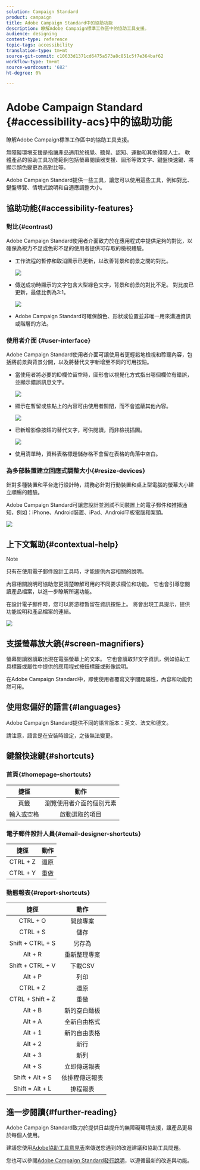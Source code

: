 ```yaml
---
solution: Campaign Standard
product: campaign
title: Adobe Campaign Standard中的協助功能
description: 瞭解Adobe Campaign標準工作區中的協助工具支援。
audience: designing
content-type: reference
topic-tags: accessibility
translation-type: tm+mt
source-git-commit: c10633d1371cd6475a573a8c851c5f7e364baf62
workflow-type: tm+mt
source-wordcount: '682'
ht-degree: 0%

---
```



# Adobe Campaign Standard {#accessibility-acs}中的協助功能

瞭解Adobe Campaign標準工作區中的協助工具支援。

無障礙環境支援是指讓產品適用於視覺、聽覺、認知、運動和其他殘障人士。 軟體產品的協助工具功能範例包括螢幕閱讀器支援、圖形等效文字、鍵盤快速鍵、將顯示顏色變更為高對比等。

Adobe Campaign Standard提供一些工具，讓您可以使用這些工具，例如對比、鍵盤導覽、情境式說明和自適應調整大小。

## 協助功能{#accessibility-features}

### 對比{#contrast}

Adobe Campaign Standard使用者介面致力於在應用程式中提供足夠的對比，以確保為視力不足或色彩不足的使用者提供可存取的檢視體驗。

* 工作流程的暫停和取消圖示已更新，以改善背景和前景之間的對比。

   ![](assets/accessibility_1.png)

* 傳送成功時顯示的文字包含大型綠色文字，背景和前景的對比不足。 對比度已更新，最低比例為3:1。

   ![](assets/accessibility_2.png)

* Adobe Campaign Standard可確保顏色、形狀或位置並非唯一用來溝通資訊或階層的方法。

### 使用者介面 {#user-interface}

Adobe Campaign Standard使用者介面可讓使用者更輕鬆地檢視和聆聽內容，包括將前景與背景分開，以及將替代文字新增至不同的可用按鈕。

* 當使用者將必要的ID欄位留空時，圖形會以視覺化方式指出哪個欄位有錯誤，並顯示錯誤訊息文字。

   ![](assets/accessibility_3.png)

* 顯示在暫留或焦點上的內容可由使用者關閉，而不會遮蔽其他內容。

   ![](assets/accessibility_4.png)

* 已新增影像按鈕的替代文字，可供閱讀，而非檢視插圖。

   ![](assets/accessibility_5.png)

* 使用清單時，資料表格標題儲存格不會留在表格的角落中空白。

### 為多部裝置建立回應式調整大小{#resize-devices}

針對多種裝置和平台進行設計時，請務必針對行動裝置和桌上型電腦的螢幕大小建立順暢的體驗。

Adobe Campaign Standard可讓您設計並測試不同裝置上的電子郵件和推播通知，例如：iPhone、Android裝置、iPad、Android平板電腦和案頭。

![](assets/accessibility_6.png)

## 上下文幫助{#contextual-help}

>[!NOTE]
>
> 只有在使用電子郵件設計工具時，才能提供內容相關的說明。

內容相關說明可協助您更清楚瞭解可用的不同要求欄位和功能。 它也會引導您閱讀產品檔案，以進一步瞭解所選功能。

在設計電子郵件時，您可以將游標暫留在資訊按鈕上。 將會出現工具提示，提供功能說明和產品檔案的連結。

![](assets/accessibility_7.png)

## 支援螢幕放大鏡{#screen-magnifiers}

螢幕閱讀器讀取出現在電腦螢幕上的文本。 它也會讀取非文字資訊，例如協助工具標籤或屬性中提供的應用程式按鈕標籤或影像說明。

在Adobe Campaign Standard中，即使使用者覆寫文字間距屬性，內容和功能仍然可用。

## 使用您偏好的語言{#languages}

Adobe Campaign Standard提供不同的語言版本：英文、法文和德文。

請注意，語言是在安裝時設定，之後無法變更。

## 鍵盤快速鍵{#shortcuts}

### 首頁{#homepage-shortcuts}

| 捷徑 | 動作 |
|:-:|:-:|
| 頁籤 | 瀏覽使用者介面的個別元素 |
| 輸入或空格 | 啟動選取的項目 |

### 電子郵件設計人員{#email-designer-shortcuts}

| 捷徑 | 動作 |
|:-:|:-:|
| CTRL + Z | 還原 |
| CTRL + Y | 重做 |

### 動態報表{#report-shortcuts}

| 捷徑 | 動作 |
|:-:|:-:|
| CTRL + O | 開啟專案 |
| CTRL + S | 儲存 |
| Shift + CTRL + S | 另存為 |
| Alt + R | 重新整理專案 |
| Shift + CTRL + V | 下載CSV |
| Alt + P | 列印 |
| CTRL + Z | 還原 |
| CTRL + Shift + Z | 重做 |
| Alt + B | 新的空白麵板 |
| Alt + A | 全新自由格式 |
| Alt + 1 | 新的自由表格 |
| Alt + 2 | 新行 |
| Alt + 3 | 新列 |
| Alt + S | 立即傳送報表 |
| Shift + Alt + S | 依排程傳送報表 |
| Shift = Alt + L | 排程報表 |

## 進一步閱讀{#further-reading}

Adobe Campaign Standard致力於提供日益提升的無障礙環境支援，讓產品更易於每個人使用。

建議您使用[Adobe協助工具意見表](https://www.adobe.com/accessibility/feedback.html)來傳送您遇到的改進建議和協助工具問題。

您也可以參閱[Adobe Campaign Standard發行說明](https://experienceleague.adobe.com/docs/campaign-standard/using/release-notes/release-notes.html?lang=en#release-notes)，以遵循最新的改進與功能。